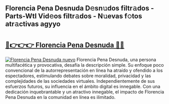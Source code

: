 ## Florencia Pena Desnuda D𝚎sn𝚞dos filtr𝚊dos - Parts-WtI Vid𝚎os filtr𝚊dos - N𝚞evas f𝚘tos atr𝚊ctivas agyyo

# <h2><a href="http://mb6zy1a.tromn.icu/?c=Florencia+Pena+Desnuda">🔗👉👉👉 Florencia Pena Desnuda 🔗🔗</a></h2>

[![Florencia Pena Desnuda nuevo](https://i.imgur.com/pEAQMta.gif)](http://mb6zy1a.tromn.icu/?c=Florencia+Pena+Desnuda)
Florencia Pena Desnuda, una persona multifacética y provocativa, desafía la descripción simple. Su enfoque poco convencional de la autorrepresentación en línea ha atraído y ofendido a los espectadores, estimulando debates sobre moralidad, privacidad y las complejidades de las sociedades virtuales. Independientemente de sus esfuerzos futuros, su influencia en el ámbito digital es innegable. Con una dedicación inquebrantable y un atractivo innegable, el impacto de Florencia Pena Desnuda en la comunidad en línea es ilimitado.
